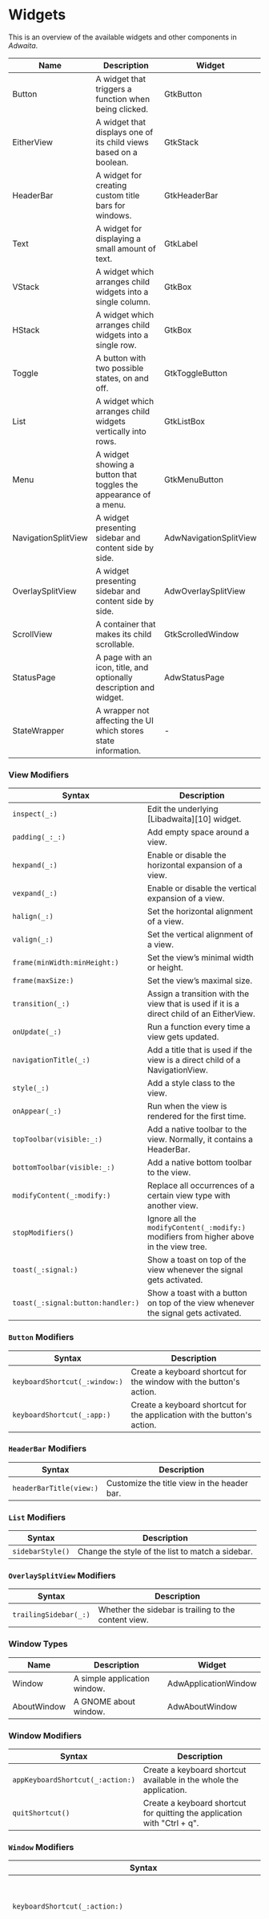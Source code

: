 # Widgets

This is an overview of the available widgets and other components in _Adwaita_.

| Name                 | Description                                                       | Widget                 |
| -------------------- | ----------------------------------------------------------------- | ---------------------- |
| Button               | A widget that triggers a function when being clicked.             | GtkButton              |
| EitherView           | A widget that displays one of its child views based on a boolean. | GtkStack               |
| HeaderBar            | A widget for creating custom title bars for windows.              | GtkHeaderBar           |
| Text                 | A widget for displaying a small amount of text.                   | GtkLabel               |
| VStack               | A widget which arranges child widgets into a single column.       | GtkBox                 |
| HStack               | A widget which arranges child widgets into a single row.          | GtkBox                 |
| Toggle               | A button with two possible states, on and off.                    | GtkToggleButton        |
| List                 | A widget which arranges child widgets vertically into rows.       | GtkListBox             |
| Menu                 | A widget showing a button that toggles the appearance of a menu.  | GtkMenuButton          |
| NavigationSplitView  | A widget presenting sidebar and content side by side.             | AdwNavigationSplitView |
| OverlaySplitView     | A widget presenting sidebar and content side by side.             | AdwOverlaySplitView    |
| ScrollView           | A container that makes its child scrollable.                      | GtkScrolledWindow      |
| StatusPage           | A page with an icon, title, and optionally description and widget.| AdwStatusPage          |
| StateWrapper         | A wrapper not affecting the UI which stores state information.    | -                      |

### View Modifiers

| Syntax                            | Description                                                                             |
| --------------------------------- | --------------------------------------------------------------------------------------- |
| `inspect(_:)`                     | Edit the underlying [Libadwaita][10] widget.                                            |
| `padding(_:_:)`                   | Add empty space around a view.                                                          |
| `hexpand(_:)`                     | Enable or disable the horizontal expansion of a view.                                   |
| `vexpand(_:)`                     | Enable or disable the vertical expansion of a view.                                     |
| `halign(_:)`                      | Set the horizontal alignment of a view.                                                 |
| `valign(_:)`                      | Set the vertical alignment of a view.                                                   |
| `frame(minWidth:minHeight:)`      | Set the view’s minimal width or height.                                                 |
| `frame(maxSize:)`                 | Set the view’s maximal size.                                                            |
| `transition(_:)`                  | Assign a transition with the view that is used if it is a direct child of an EitherView.|
| `onUpdate(_:)`                    | Run a function every time a view gets updated.                                          |
| `navigationTitle(_:)`             | Add a title that is used if the view is a direct child of a NavigationView.             |
| `style(_:)`                       | Add a style class to the view.                                                          |
| `onAppear(_:)`                    | Run when the view is rendered for the first time.                                       |
| `topToolbar(visible:_:)`          | Add a native toolbar to the view. Normally, it contains a HeaderBar.                    |
| `bottomToolbar(visible:_:)`       | Add a native bottom toolbar to the view.                                                |
| `modifyContent(_:modify:)`        | Replace all occurrences of a certain view type with another view.                       |
| `stopModifiers()`                 | Ignore all the `modifyContent(_:modify:)` modifiers from higher above in the view tree. |
| `toast(_:signal:)`                | Show a toast on top of the view whenever the signal gets activated.                     |
| `toast(_:signal:button:handler:)` | Show a toast with a button on top of the view whenever the signal gets activated.       |

### `Button` Modifiers
| Syntax                       | Description                                                                             |
| ---------------------------- | --------------------------------------------------------------------------------------- |
| `keyboardShortcut(_:window:)`| Create a keyboard shortcut for the window with the button's action.                     |
| `keyboardShortcut(_:app:)`   | Create a keyboard shortcut for the application with the button's action.                |

### `HeaderBar` Modifiers
| Syntax                       | Description                                                                             |
| ---------------------------- | --------------------------------------------------------------------------------------- |
| `headerBarTitle(view:)`      | Customize the title view in the header bar.                                             |

### `List` Modifiers
| Syntax                       | Description                                                                             |
| ---------------------------- | --------------------------------------------------------------------------------------- |
| `sidebarStyle()`             | Change the style of the list to match a sidebar.                                        |

### `OverlaySplitView` Modifiers
| Syntax                       | Description                                                                             |
| ---------------------------- | --------------------------------------------------------------------------------------- |
| `trailingSidebar(_:)`        | Whether the sidebar is trailing to the content view.                                    |

### Window Types
| Name                 | Description                                                       | Widget                 |
| -------------------- | ----------------------------------------------------------------- | ---------------------- |
| Window               | A simple application window.                                      | AdwApplicationWindow   |
| AboutWindow          | A GNOME about window.                                             | AdwAboutWindow         |

### Window Modifiers
| Syntax                          | Description                                                                             |
| ------------------------------- | --------------------------------------------------------------------------------------- |
| `appKeyboardShortcut(_:action:)`| Create a keyboard shortcut available in the whole the application.                      |
| `quitShortcut()`                | Create a keyboard shortcut for quitting the application with "Ctrl + q".                |

### `Window` Modifiers
| Syntax                                                             | Description                                                                             |
| ------------------------------------------------------------------ | --------------------------------------------------------------------------------------- |
| `keyboardShortcut(_:action:)`                                      | Create a keyboard shortcut available in one window.                                     |
| `closeShortcut()`                                                  | Create a keyboard shortcut for closing the window with "Ctrl + w".                      |
| `overlay(windows:)`                                                | Add windows that attach to a window of this type when being presented.                  |
| `fileImporter(_:initialFolder:extensions:folders:onOpen:onClose:)` | Add an import file dialog.                                                              |
| `fileExporter(_:initialFolder:initialName:onSave:onClose:)`        | Add an export file dialog.                                                              |
| `defaultSize(width:height:)`                                       | Set the window's initial size.                                                          |
| `title(_:)`                                                        | Set the window's title.                                                                 |
| `resizable(_:)`                                                    | Set the window's resizability.                                                          |
| `deletable(_:)`                                                    | Set the window's deletability.                                                          |

### `AboutWindow` Modifiers
| Syntax          | Description                                                                             |
| --------------- | --------------------------------------------------------------------------------------- |
| `icon(_:)`      | Set the app icon.                                                                       |
| `website(_:)`   | Set the app's website                                                                   |

### Menu Widgets
| Name                 | Description                                                       | Widget                 |
| -------------------- | ----------------------------------------------------------------- | ---------------------- |
| MenuButton           | A button in a menu.                                               | GMenuItem              |
| MenuSection          | A collection of menu widgets grouped with lines.                  | GMenuItem              |
| Submenu              | A collection of menu widgets grouped by navigation.               | GMenuItem              |

### `MenuButton` Modifiers
| Syntax                          | Description                                                                             |
| ------------------------------- | --------------------------------------------------------------------------------------- |
| `keyboardShortcut(_:)`          | Assign a keyboard shortcut to the button's action.                                      |
